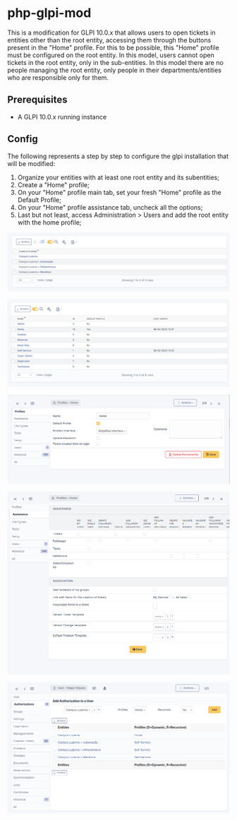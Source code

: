 # php-glpi-mod

This is a modification for GLPI 10.0.x that allows users to open tickets in entities other than the root entity, accessing them through the buttons present in the "Home" profile. For this to be possible, this "Home" profile must be configured on the root entity. In this model, users cannot open tickets in the root entity, only in the sub-entities. In this model there are no people managing the root entity, only people in their departments/entities who are responsible only for them.

Prerequisites
-----------------------
  - A GLPI 10.0.x running instance

Config
-----------------------

The following represents a step by step to configure the glpi installation that will be modified:

  1) Organize your entities with at least one root entity and its subentities;
  2) Create a "Home" profile;
  3) On your "Home" profile main tab, set your fresh "Home" profile as the Default Profile;
  4) On your "Home" profile assistance tab, uncheck all the options;
  5) Last but not least, access Administration > Users and add the root entity with the home profile;
  
<p align="center">
  <img src="img/entities.png" alt="GLPI entities example">
</p>

<p align="center">
  <img src="img/profiles.png" alt="GLPI profiles example">
</p>

<p align="center">
  <img src="img/profile-home-profiles.png" alt="GLPI home profile config">
</p>

<p align="center">
  <img src="img/profile-home-assistance.png" alt="GLPI home profile assistance config">
</p>

<p align="center">
  <img src="img/admin-user-authorization.png" alt="GLPI user auth">
</p>
